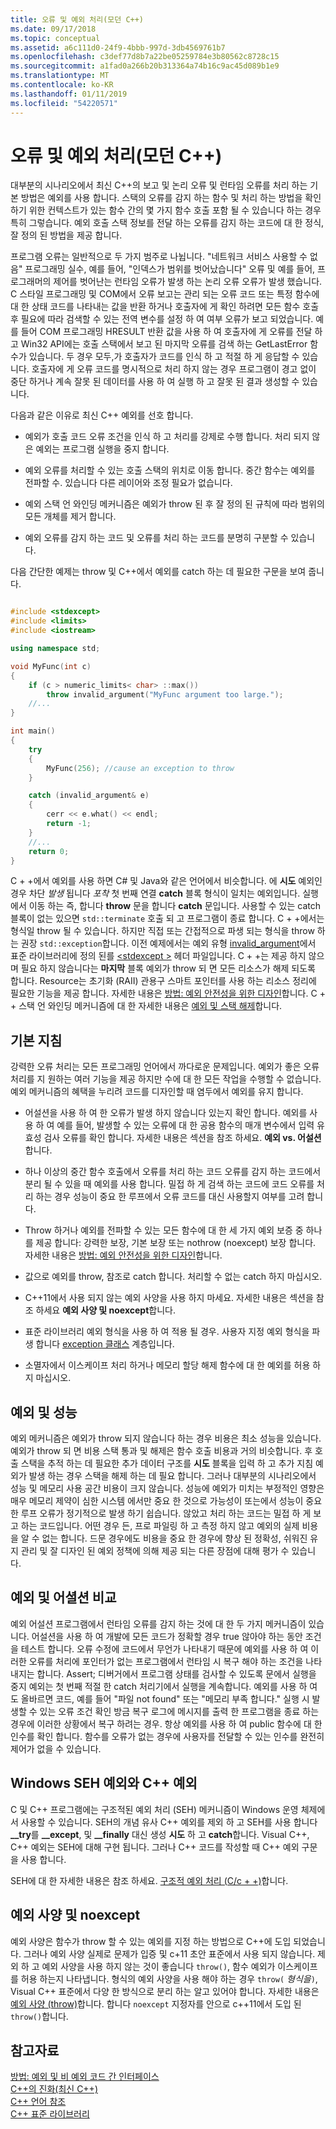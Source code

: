 ```yaml
---
title: 오류 및 예외 처리(모던 C++)
ms.date: 09/17/2018
ms.topic: conceptual
ms.assetid: a6c111d0-24f9-4bbb-997d-3db4569761b7
ms.openlocfilehash: c3def77d8b7a22be05259784e3b80562c8728c15
ms.sourcegitcommit: a1fad0a266b20b313364a74b16c9ac45d089b1e9
ms.translationtype: MT
ms.contentlocale: ko-KR
ms.lasthandoff: 01/11/2019
ms.locfileid: "54220571"
---
```

# <a name="errors-and-exception-handling-modern-c"></a>오류 및 예외 처리(모던 C++)

대부분의 시나리오에서 최신 C++의 보고 및 논리 오류 및 런타임 오류를 처리 하는 기본 방법은 예외를 사용 합니다. 스택의 오류를 감지 하는 함수 및 처리 하는 방법을 확인 하기 위한 컨텍스트가 있는 함수 간의 몇 가지 함수 호출 포함 될 수 있습니다 하는 경우 특히 그렇습니다. 예외 호출 스택 정보를 전달 하는 오류를 감지 하는 코드에 대 한 정식, 잘 정의 된 방법을 제공 합니다.

프로그램 오류는 일반적으로 두 가지 범주로 나뉩니다. "네트워크 서비스 사용할 수 없음" 프로그래밍 실수, 예를 들어, "인덱스가 범위를 벗어났습니다" 오류 및 예를 들어, 프로그래머의 제어를 벗어난는 런타임 오류가 발생 하는 논리 오류 오류가 발생 했습니다. C 스타일 프로그래밍 및 COM에서 오류 보고는 관리 되는 오류 코드 또는 특정 함수에 대 한 상태 코드를 나타내는 값을 반환 하거나 호출자에 게 확인 하려면 모든 함수 호출 후 필요에 따라 검색할 수 있는 전역 변수를 설정 하 여 여부 오류가 보고 되었습니다. 예를 들어 COM 프로그래밍 HRESULT 반환 값을 사용 하 여 호출자에 게 오류를 전달 하 고 Win32 API에는 호출 스택에서 보고 된 마지막 오류를 검색 하는 GetLastError 함수가 있습니다. 두 경우 모두,가 호출자가 코드를 인식 하 고 적절 하 게 응답할 수 있습니다. 호출자에 게 오류 코드를 명시적으로 처리 하지 않는 경우 프로그램이 경고 없이 중단 하거나 계속 잘못 된 데이터를 사용 하 여 실행 하 고 잘못 된 결과 생성할 수 있습니다.

다음과 같은 이유로 최신 C++ 예외를 선호 합니다.

- 예외가 호출 코드 오류 조건을 인식 하 고 처리를 강제로 수행 합니다. 처리 되지 않은 예외는 프로그램 실행을 중지 합니다.

- 예외 오류를 처리할 수 있는 호출 스택의 위치로 이동 합니다. 중간 함수는 예외를 전파할 수. 있습니다 다른 레이어와 조정 필요가 없습니다.

- 예외 스택 언 와인딩 메커니즘은 예외가 throw 된 후 잘 정의 된 규칙에 따라 범위의 모든 개체를 제거 합니다.

- 예외 오류를 감지 하는 코드 및 오류를 처리 하는 코드를 분명히 구분할 수 있습니다.

다음 간단한 예제는 throw 및 C++에서 예외를 catch 하는 데 필요한 구문을 보여 줍니다.

```cpp

#include <stdexcept>
#include <limits>
#include <iostream>

using namespace std;

void MyFunc(int c)
{
    if (c > numeric_limits< char> ::max())
        throw invalid_argument("MyFunc argument too large.");
    //...
}

int main()
{
    try
    {
        MyFunc(256); //cause an exception to throw
    }

    catch (invalid_argument& e)
    {
        cerr << e.what() << endl;
        return -1;
    }
    //...
    return 0;
}
```

C + +에서 예외를 사용 하면 C# 및 Java와 같은 언어에서 비슷합니다. 에 **시도** 예외인 경우 차단 *발생* 됩니다 *포착* 첫 번째 연결 **catch** 블록 형식이 일치는 예외입니다. 실행에서 이동 하는 즉, 합니다 **throw** 문을 합니다 **catch** 문입니다. 사용할 수 있는 catch 블록이 없는 있으면 `std::terminate` 호출 되 고 프로그램이 종료 합니다. C + +에서는 형식일 throw 될 수 있습니다. 하지만 직접 또는 간접적으로 파생 되는 형식을 throw 하는 권장 `std::exception`합니다. 이전 예제에서는 예외 유형 [invalid_argument](../standard-library/invalid-argument-class.md)에서 표준 라이브러리에 정의 된를 [ \<stdexcept >](../standard-library/stdexcept.md) 헤더 파일입니다. C + +는 제공 하지 않으며 필요 하지 않습니다는 **마지막** 블록 예외가 throw 되 면 모든 리소스가 해제 되도록 합니다. Resource는 초기화 (RAII) 관용구 스마트 포인터를 사용 하는 리소스 정리에 필요한 기능을 제공 합니다. 자세한 내용은 [방법: 예외 안전성을 위한 디자인](../cpp/how-to-design-for-exception-safety.md)합니다. C + + 스택 언 와인딩 메커니즘에 대 한 자세한 내용은 [예외 및 스택 해제](../cpp/exceptions-and-stack-unwinding-in-cpp.md)합니다.

## <a name="basic-guidelines"></a>기본 지침

강력한 오류 처리는 모든 프로그래밍 언어에서 까다로운 문제입니다. 예외가 좋은 오류 처리를 지 원하는 여러 기능을 제공 하지만 수에 대 한 모든 작업을 수행할 수 없습니다. 예외 메커니즘의 혜택을 누리려 코드를 디자인할 때 염두에서 예외를 유지 합니다.

- 어설션을 사용 하 여 한 오류가 발생 하지 않습니다 있는지 확인 합니다. 예외를 사용 하 여 예를 들어, 발생할 수 있는 오류에 대 한 공용 함수의 매개 변수에서 입력 유효성 검사 오류를 확인 합니다. 자세한 내용은 섹션을 참조 하세요. **예외 vs. 어설션**합니다.

- 하나 이상의 중간 함수 호출에서 오류를 처리 하는 코드 오류를 감지 하는 코드에서 분리 될 수 있을 때 예외를 사용 합니다. 밀접 하 게 검색 하는 코드에 코드 오류를 처리 하는 경우 성능이 중요 한 루프에서 오류 코드를 대신 사용할지 여부를 고려 합니다.

- Throw 하거나 예외를 전파할 수 있는 모든 함수에 대 한 세 가지 예외 보증 중 하나를 제공 합니다: 강력한 보장, 기본 보장 또는 nothrow (noexcept) 보장 합니다. 자세한 내용은 [방법: 예외 안전성을 위한 디자인](../cpp/how-to-design-for-exception-safety.md)합니다.

- 값으로 예외를 throw, 참조로 catch 합니다. 처리할 수 없는 catch 하지 마십시오.

- C++11에서 사용 되지 않는 예외 사양을 사용 하지 마세요. 자세한 내용은 섹션을 참조 하세요 **예외 사양 및 noexcept**합니다.

- 표준 라이브러리 예외 형식을 사용 하 여 적용 될 경우. 사용자 지정 예외 형식을 파생 합니다 [exception 클래스](../standard-library/exception-class.md) 계층입니다.

- 소멸자에서 이스케이프 처리 하거나 메모리 할당 해제 함수에 대 한 예외를 허용 하지 마십시오.

## <a name="exceptions-and-performance"></a>예외 및 성능

예외 메커니즘은 예외가 throw 되지 않습니다 하는 경우 비용은 최소 성능을 있습니다. 예외가 throw 되 면 비용 스택 통과 및 해제은 함수 호출 비용과 거의 비슷합니다. 후 호출 스택을 추적 하는 데 필요한 추가 데이터 구조를 **시도** 블록을 입력 하 고 추가 지침 예외가 발생 하는 경우 스택을 해제 하는 데 필요 합니다. 그러나 대부분의 시나리오에서 성능 및 메모리 사용 공간 비용이 크지 않습니다. 성능에 예외가 미치는 부정적인 영향은 매우 메모리 제약이 심한 시스템 에서만 중요 한 것으로 가능성이 또는에서 성능이 중요 한 루프 오류가 정기적으로 발생 하기 쉽습니다. 않았고 처리 하는 코드는 밀접 하 게 보고 하는 코드입니다. 어떤 경우 든, 프로 파일링 하 고 측정 하지 않고 예외의 실제 비용을 알 수 없는 합니다. 드문 경우에도 비용을 중요 한 경우에 향상 된 정확성, 쉬워진 유지 관리 및 잘 디자인 된 예외 정책에 의해 제공 되는 다른 장점에 대해 평가 수 있습니다.

## <a name="exceptions-vs-assertions"></a>예외 및 어셜션 비교

예외 어설션 프로그램에서 런타임 오류를 감지 하는 것에 대 한 두 가지 메커니즘이 있습니다. 어설션을 사용 하 여 개발에 모든 코드가 정확할 경우 true 않아야 하는 동안 조건을 테스트 합니다. 오류 수정에 코드에서 무언가 나타내기 때문에 예외를 사용 하 여 이러한 오류를 처리에 포인터가 없는 프로그램에서 런타임 시 복구 해야 하는 조건을 나타내지는 합니다. Assert; 디버거에서 프로그램 상태를 검사할 수 있도록 문에서 실행을 중지 예외는 첫 번째 적절 한 catch 처리기에서 실행을 계속합니다. 예외를 사용 하 여도 올바르면 코드, 예를 들어 "파일 not found" 또는 "메모리 부족 합니다." 실행 시 발생할 수 있는 오류 조건 확인 방금 복구 로그에 메시지를 출력 한 프로그램을 종료 하는 경우에 이러한 상황에서 복구 하려는 경우. 항상 예외를 사용 하 여 public 함수에 대 한 인수를 확인 합니다. 함수를 오류가 없는 경우에 사용자를 전달할 수 있는 인수를 완전히 제어가 없을 수 있습니다.

## <a name="c-exceptions-versus-windows-seh-exceptions"></a>Windows SEH 예외와 C++ 예외

C 및 C++ 프로그램에는 구조적된 예외 처리 (SEH) 메커니즘이 Windows 운영 체제에서 사용할 수 있습니다. SEH의 개념 유사 C++ 예외를 제외 하 고 SEH를 사용 합니다 **__try**를 **__except**, 및 **__finally** 대신 생성 **시도** 하 고 **catch**합니다. Visual C++, C++ 예외는 SEH에 대해 구현 됩니다. 그러나 C++ 코드를 작성할 때 C++ 예외 구문을 사용 합니다.

SEH에 대 한 자세한 내용은 참조 하세요. [구조적 예외 처리 (C/c + +)](../cpp/structured-exception-handling-c-cpp.md)합니다.

## <a name="exception-specifications-and-noexcept"></a>예외 사양 및 noexcept

예외 사양은 함수가 throw 할 수 있는 예외를 지정 하는 방법으로 C++에 도입 되었습니다. 그러나 예외 사양 실제로 문제가 입증 및 c+11 초안 표준에서 사용 되지 않습니다. 제외 하 고 예외 사양을 사용 하지 않는 것이 좋습니다 `throw()`, 함수 예외가 이스케이프를 허용 하는지 나타냅니다. 형식의 예외 사양을 사용 해야 하는 경우 `throw(` *형식을*`)`, Visual C++ 표준에서 다양 한 방식으로 분리 하는 알고 있어야 합니다. 자세한 내용은 [예외 사양 (throw)](../cpp/exception-specifications-throw-cpp.md)합니다. 합니다 `noexcept` 지정자를 안으로 c++11에서 도입 된 `throw()`합니다.

## <a name="see-also"></a>참고자료

[방법: 예외 및 비 예외 코드 간 인터페이스](../cpp/how-to-interface-between-exceptional-and-non-exceptional-code.md)<br/>
[C++의 진화(최신 C++)](../cpp/welcome-back-to-cpp-modern-cpp.md)<br/>
[C++ 언어 참조](../cpp/cpp-language-reference.md)<br/>
[C++ 표준 라이브러리](../standard-library/cpp-standard-library-reference.md)

